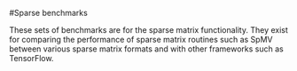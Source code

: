 #Sparse benchmarks

These sets of benchmarks are for the sparse matrix functionality. They exist for
comparing the performance of sparse matrix routines such as SpMV between various
sparse matrix formats and with other frameworks such as TensorFlow.
